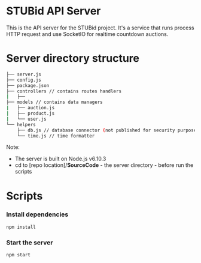 # STUBid API Server
This is the API server for the STUBid project. It's a service that runs process HTTP request and use SocketIO for realtime countdown auctions.

# Server directory structure
```bash
├── server.js
├── config.js
├── package.json
├── controllers // contains routes handlers
|   ├── 
├── models // contains data managers
|   ├── auction.js
|   ├── product.js
|   └── user.js
└── helpers
    ├── db.js // database connector (not published for security purposes)
    └── time.js // time formatter
```

Note:
- The server is built on Node.js v6.10.3
- cd to [repo location]/**SourceCode** - the server directory - before run the scripts
# Scripts
### Install dependencies
```bash
npm install
```

### Start the server
```bash
npm start
```
